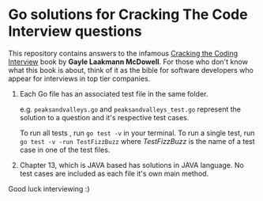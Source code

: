 # Go solutions for Cracking The Code Interview questions

  

This repository contains answers to the infamous [Cracking the Coding Interview](http://www.crackingthecodinginterview.com/) book by **Gayle Laakmann McDowell**. For those who don't know what this book is about, think of it as the bible for software developers who appear for interviews in top tier companies. 
  

1. Each Go file has an associated test file in the same folder.

	e.g. ```peaksandvalleys.go``` and ```peaksandvalleys_test.go``` 			represent the solution to a question and it's respective test cases.

	To run all tests , run 	```go test -v```  in your terminal.
	To run a single test, run  ```go test -v -run TestFizzBuzz```  where *TestFizzBuzz* is the name of a test case in one of the test files.

 
2. Chapter 13, which is JAVA based has solutions in JAVA language. No test cases are included as each file it's own main method.

Good luck interviewing :)
